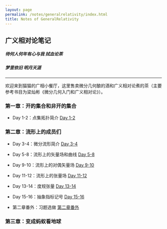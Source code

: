 ```yaml
---
layout: page
permalink: /notes/generalrelativity/index.html
title: Notes of GeneralRelativity
---
```


## 广义相对论笔记


##### 待何人何年有心与我 拭血论茶
##### 梦里依旧 明月天涯

---


<!-- <img src="https://zeroovector.github.io/notes/images/gr_cover.png" class="floatpic" width="700" height="400"> -->




欢迎来到猫猫的广相小餐厅，这里售卖微分几何酿的酒和广义相对论煮的茶（主要参考书目为梁灿彬《微分几何入门和广义相对论》）。

### 第一章：开的集合和非开的集合

- Day 1-2：点集拓扑简介  [Day 1-2](https://zeroovector.github.io/notes/generalrelativity_pdf/gr_day1-2.pdf)


### 第二章：流形上的成员们

- Day 3-4：微分流形简介  [Day 3-4](https://zeroovector.github.io/notes/generalrelativity_pdf/gr_day3-4.pdf)

- Day 5-8：流形上的矢量场和曲线  [Day 5-8](https://zeroovector.github.io/notes/generalrelativity_pdf/gr_day5-8.pdf)

- Day 9-10：流形上的对偶矢量场  [Day 9-10](https://zeroovector.github.io/notes/generalrelativity_pdf/gr_day9-10.pdf)

- Day 11-12：流形上的张量场  [Day 11-12](https://zeroovector.github.io/notes/generalrelativity_pdf/gr_day11-12.pdf)

- Day 13-14：度规张量  [Day 13-14](https://zeroovector.github.io/notes/generalrelativity_pdf/gr_day13-14.pdf)

- Day 15-16：抽象指标记号  [Day 15-16](https://zeroovector.github.io/notes/generalrelativity_pdf/gr_day15-16.pdf)

- 第二章番外：习题选做  [第二章番外](https://zeroovector.github.io/notes/generalrelativity_pdf/gr_ch2_extra.pdf)


### 第三章：变成蚂蚁看地球


